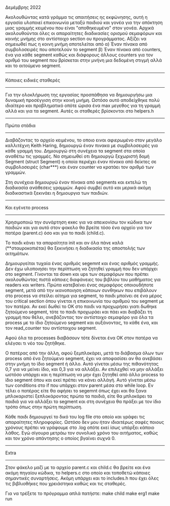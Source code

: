 Δεμέμβρης 2022

Ακολουθώντας κατά γράμμα τις απαιτήσεις ης εκφώνησης, αυτή η εργασία υλοποιεί επικοινωνία μεταξύ παιδιού και γονέα
για την απόκτηση μιας γραμμής κειμένου που είναι "αποθηκευμένο" στον γονέα. 
Αρχικά ακολουθούνται όλες οι απαραίτητες διαδικασίες ορισμού σεμαφόρων και κοινής μνήμης στο αντίστοιχο section ου προγράμματος. 
Αξίζει να σημειωθεί πως η κοινη μνήμη αποτελείται από
α) Έναν πίνακα από συμβολοσειρές που αποτελούν το segment
β) Έναν πίνακα από counters, ένα για κάθε segment
καθώς και διάφορους άλλους counters για τον αριθμό του segment που βρίσκεται στην μνήνη μια δεδομένη στιγμή
αλλά και το αιτούμενο segment.

************************
Κάποιες ειδικές σταθερές
************************

Για την ολοκλήρωση της εργασίας προσπάθησα να δημιουργήσω μια δυναμική προσέγγιση στην κοινή μνήμη. Ωστόσο αυτό αποδείχθηκε
πολύ ιδιαίτερο και προβληματικό οπότε ώρισα ένα max μεγεθος για τη γραμμή αλλά και για τα segment. Αυτές οι σταθερές βρίσκονται στο 
helpers.h

************
Πρώτα στάδια
************

Διαβάζοντας το αρχείο κειμένου, το οποιο ειναι αφιερωμένο στον μεγάλο καλλιτέχνη Keith Haring, δημιουργώ έναν πινακα με συμβολοσειρές
για κάθε γραμμή του. Δημιουργώ στη συνέχεια τα segment στα οποία αναθέτω τις γραμμές. Να σημειωθεί οτι δημιουργώ ξεχωριστή δομή Segment
(struct Segment) η οποία περιέχει έναν πίνακα από δείκτες σε συμβολοσειρές (char***) και έναν counter να κρατάει τον αριθμό των γραμμών. 

Στη συνέχεια δημιουργώ έναν πίνακα από segments και εκτελώ τη διαδικασία ανάθεσεις γραμμών. Αφού συμβεί αυτό και μερικά ακόμη διαδικαστικά
ξεκινάει η δημιουργια των παιδιών.

*******************
Και εγένετο process
*******************

Χρησιμοποιώ την συνάρτηση exec για να απεικονίσω τον κώδικα των παιδιών και για αυτό στον φακελο θα βρείτε τόσο ένα αρχείο για τον πατέρα (parent.c)
όσο και για το παιδί (child.c). 

Το παιδι κάνει τα απαραίτητα init και αν όλα πάνε καλά (**σταυροκοπιέται) θα ξεκινήσει η διαδικασία της αποστολής των αιτημάτων. 

Δημιουργείται τυχαία ένας αριθμός segemnt και ένας αριθμός γραμμής. Δεν έχω υλοποιησει την περίπτωση να ζητηθεί γραμμή που δεν υπάρχει στο segment. 
Γίνονται τα down και ups των σεμαφόρων που πρέπει ακολουθώντας πιστά κάποιες διαφάνειες του βιβλίου του μαθήματος για readers και writers. Πρώτα κατεβαίνει 
ένας σεμαφόρος οποιουδήποτε segment, μετά από την ικανοποιηση κάποιων συνθηκων που επιβάλουν στο process να στείλει αίτημα για segment, το παιδι μπαίνει
σε ένα μέρος του critical section όπου γίνεται η επικοινωνία του αριθμού του segment με τον πατέρα. Αν εκεί δωθεί το ΟΚ στο παιδι να προχωρήσει γιατι δωθηκε
ζητούμενο segment, τότε το παιδι προχωράει και πάει και διαβάζει τη γραμμή που θέλει, ανεβάζοντας τον αντίστοιχο σεμαφόρο για όλα τα process με το ίδιο
ζητούμενο segment και αυξάνοντας, το κάθε ένα, και τον read_counter του αντίστοιχου segment. 

Αφού όλα τα processes διαβάσουν τότε δίνεται ένα ΟΚ στον πατέρα να ελέγσει τι νέο του ζητήθηκε. 

Ο πατέρας από την άλλη, αφού ξεμπλοκάρει, μετά το διάβασμα όλων των process από ένα ζητούμενο segment, έχει να αποφασίσει αν θα ανεβάσει στην μνήμη το ίδιο 
segment ή άλλο. Αυτό γίνεται μέσω της πιθανότητας 0,7 για να μείνει ίδιο, και 0,3 για να αλλάξει. Αν επιλεχθεί να μην αλλάξει ωστόσο υπάρχει και η περίπτωση
να μην έχει ζητηθεί από άλλο process το ίδιο segment όπου και εκεί πρέπει να κάνει αλλάγή. Αυτό γίνεται μέσω των conditions στο if που υπάρχει στον parent μέσα
στο while loop. Εν τέλει ο πατέρας είτε θα αφήσει το segemnt όπως έχει και θα ξανα μπλοκαριστεί ξεπλοκάροντας πρώτα τα παιδιά, είτε θα μπλοκάρει τα παιδιά για 
να αλλάξει το segment και στη συνέχεια θα πράξει με τον ίδιο τρόπο όπως στην πρώτη περίπτωση.

Κάθε παιδι δημιουργεί το δικό του log file στο οποίο και γράφει τις απαραίτητες πληροφορίες. Ωστόσο δεν μου ήταν ιδιαιτέρως σαφές ποιους χρόνους πρέπει 
να γράφουμε στο .log οπότε εκεί ίσως υπάρξει κάποιο λάθος. Εγώ σίγουρα μετράω τον συνολικό χρόνο του αιτήματος, καθώς και τον χρόνο απάντησης ο οποίος
βγαίνει συχνά 0.

*****
Extra
*****

Στον φάκελο μαζί με το αρχείο parent.c και child.c θα βρείτε και ένα ακόμη πηγαίου κώδικα, το helpers.c στο οποίο και τοποθετώ κάποιες σημαντικές συναρτήσεις.
Ακόμη υπάρχει και το includes.h που έχει όλες τις βιβλιοθήκες που χρειάστηκα καθώς και τις σταθερές.

Για να τρέξετε το πρόγραμμα απλά πατήστε:
make child
make erg1
make run 
